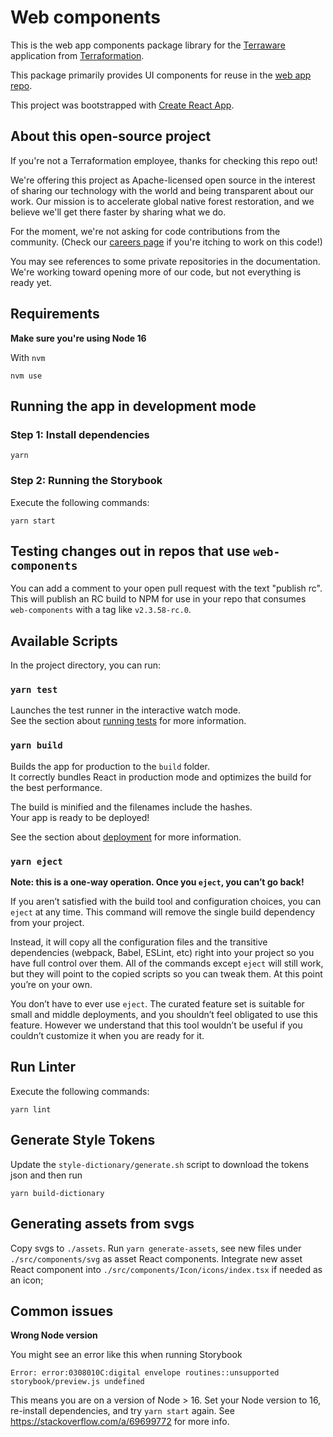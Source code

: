# Web components

This is the web app components package library for the [Terraware](https://terraware.io/) application from [Terraformation](https://terraformation.com/).

This package primarily provides UI components for reuse in the [web app repo](https://github.com/terraware/terraware-web).

This project was bootstrapped with [Create React App](https://github.com/facebook/create-react-app).

## About this open-source project

If you're not a Terraformation employee, thanks for checking this repo out!

We're offering this project as Apache-licensed open source in the interest of sharing our technology with the world and being transparent about our work. Our mission is to accelerate global native forest restoration, and we believe we'll get there faster by sharing what we do.

For the moment, we're not asking for code contributions from the community. (Check our [careers page](https://www.terraformation.com/about/careers) if you're itching to work on this code!)

You may see references to some private repositories in the documentation. We're working toward opening more of our code, but not everything is ready yet.

## Requirements
**Make sure you're using Node 16**

With `nvm`
```
nvm use
```

## Running the app in development mode

### Step 1: Install dependencies

```
yarn
```

### Step 2: Running the Storybook

Execute the following commands:

```shell
yarn start
```

## Testing changes out in repos that use `web-components`

You can add a comment to your open pull request with the text "publish rc". 
This will publish an RC build to NPM for use in your repo that consumes `web-components` with a tag like `v2.3.58-rc.0`.

## Available Scripts

In the project directory, you can run:

### `yarn test`

Launches the test runner in the interactive watch mode.\
See the section about [running tests](https://facebook.github.io/create-react-app/docs/running-tests) for more information.

### `yarn build`

Builds the app for production to the `build` folder.\
It correctly bundles React in production mode and optimizes the build for the best performance.

The build is minified and the filenames include the hashes.\
Your app is ready to be deployed!

See the section about [deployment](https://facebook.github.io/create-react-app/docs/deployment) for more information.

### `yarn eject`

**Note: this is a one-way operation. Once you `eject`, you can’t go back!**

If you aren’t satisfied with the build tool and configuration choices, you can `eject` at any time. This command will remove the single build dependency from your project.

Instead, it will copy all the configuration files and the transitive dependencies (webpack, Babel, ESLint, etc) right into your project so you have full control over them. All of the commands except `eject` will still work, but they will point to the copied scripts so you can tweak them. At this point you’re on your own.

You don’t have to ever use `eject`. The curated feature set is suitable for small and middle deployments, and you shouldn’t feel obligated to use this feature. However we understand that this tool wouldn’t be useful if you couldn’t customize it when you are ready for it.

## Run Linter

Execute the following commands:

```shell
yarn lint
```

## Generate Style Tokens

Update the `style-dictionary/generate.sh` script to download the tokens json and then run

```
yarn build-dictionary
```

## Generating assets from svgs

Copy svgs to `./assets`.
Run `yarn generate-assets`, see new files under `./src/components/svg` as asset React components.
Integrate new asset React component into `./src/components/Icon/icons/index.tsx` if needed as an icon;


## Common issues
**Wrong Node version**

You might see an error like this when running Storybook
```
Error: error:0308010C:digital envelope routines::unsupported
storybook/preview.js undefined
```

This means you are on a version of Node > 16. 
Set your Node version to 16, re-install dependencies, and try `yarn start` again.
See https://stackoverflow.com/a/69699772 for more info.
